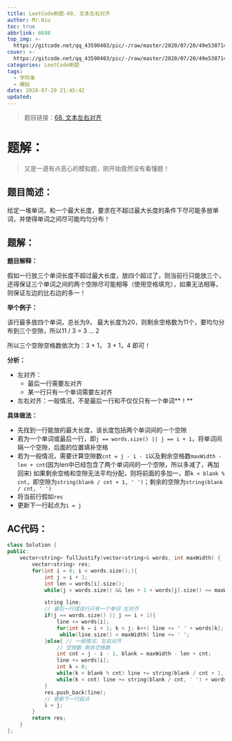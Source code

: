 ```yaml
---
title: LeetCode刷题-68. 文本左右对齐
author: Mr.Niu
toc: true
abbrlink: 6698
top_img: >-
  https://gitcode.net/qq_43590403/pic/-/raw/master/2020/07/20/49e538714d7d004149658918a880bbcc.png
cover: >-
  https://gitcode.net/qq_43590403/pic/-/raw/master/2020/07/20/49e538714d7d004149658918a880bbcc.png
categories: LeetCode刷题
tags:
  - 字符串
  - 模拟
date: 2020-07-20 21:45:42
updated:
---
```








> 题目链接：[68. 文本左右对齐]( https://leetcode-cn.com/problems/text-justification/)



# 题解：



> 又是一道有点恶心的模拟题，刚开始竟然没有看懂题！



## 题目简述：

给定一堆单词，和一个最大长度，要求在不超过最大长度的条件下尽可能多放单词，并使得单词之间尽可能均匀分布！



## 题解：

**题目解释：** 

假如一行放三个单词长度不超过最大长度，放四个超过了，则当前行只能放三个，还得保证三个单词之间的两个空隙尽可能相等（使用空格填充），如果无法相等，则保证左边的比右边的多一！



**举个例子：**

 该行最多放四个单词，总长为9， 最大长度为20，则剩余空格数为11个，要均匀分布到三个空隙，所以11 / 3 = 3 ... 2

所以三个空隙空格数依次为：3 + 1， 3 + 1，4 即可！



**分析：**

- 左对齐：
  - 最后一行需要左对齐
  - 某一行只有一个单词需要左对齐
- 左右对齐：一般情况，不是最后一行和不仅仅只有一个单词**！**



**具体做法：**

- 先找到一行能放的最大长度，该长度包括两个单词间的一个空隙
- 若为一个单词或最后一行，即`j == words.size() || j == i + 1`，将单词间隔一个空隙，后面的位置填补空格
- 若为一般情况，需要计算空隙数`cnt = j - i - 1`以及剩余空格数`maxWidth - len + cnt`(因为len中已经包含了两个单词间的一个空隙，所以多减了，再加回来) 如果剩余空格和空隙无法平均分配，则将前面的多加一，即`k < blank % cnt`，即空隙为`string(blank / cnt + 1, ' ')`；剩余的空隙为`string(blank / cnt, ' ')`
- 将当前行假如`res` 
- 更新下一行起点为`i = j`





## AC代码：



```c++
class Solution {
public:
    vector<string> fullJustify(vector<string>& words, int maxWidth) {
        vector<string> res;
        for(int i = 0; i < words.size();){
            int j = i + 1;
            int len = words[i].size(); 
            while(j < words.size() && len + 1 + words[j].size() <= maxWidth) len += 1 + words[j++].size();

            string line;
            // 最后一行或该行只有一个单词 左对齐
            if(j == words.size() || j == i + 1){
                line += words[i];
                for(int k = i + 1; k < j; k++) line += ' ' + words[k];
                 while(line.size() < maxWidth) line += ' ';
            }else{ // 一般情况，左右对齐
                // 空隙数 剩余空格数
                int cnt = j - i - 1, blank = maxWidth - len + cnt;
                line += words[i];
                int k = 0;
                while(k < blank % cnt) line += string(blank / cnt + 1, ' ') + words[i + k + 1], k++;
                while(k < cnt) line += string(blank / cnt, ' ') + words[i + k + 1], k++;
            }
            res.push_back(line);
            // 更新下一行起点
            i = j;
        }
        return res;
    }
};
```



